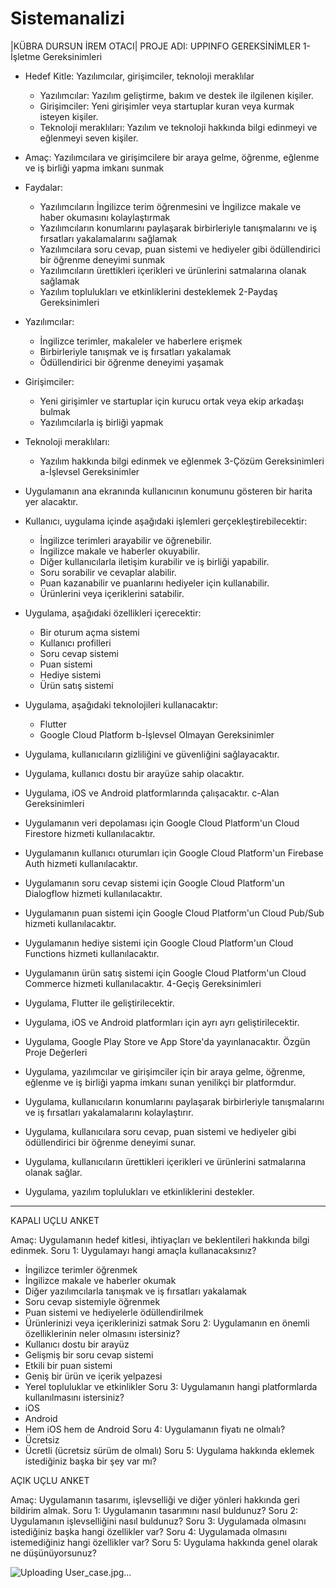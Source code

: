 # Sistemanalizi
|KÜBRA DURSUN İREM OTACI|
PROJE ADI: UPPINFO
GEREKSİNİMLER
1-İşletme Gereksinimleri
* Hedef Kitle: Yazılımcılar, girişimciler, teknoloji meraklılar
    * Yazılımcılar: Yazılım geliştirme, bakım ve destek ile ilgilenen kişiler.
    * Girişimciler: Yeni girişimler veya startuplar kuran veya kurmak isteyen kişiler.
    * Teknoloji meraklıları: Yazılım ve teknoloji hakkında bilgi edinmeyi ve eğlenmeyi seven kişiler.

* Amaç: Yazılımcılara ve girişimcilere bir araya gelme, öğrenme, eğlenme ve iş birliği yapma imkanı sunmak
* Faydalar:
    * Yazılımcıların İngilizce terim öğrenmesini ve İngilizce makale ve haber okumasını kolaylaştırmak
    * Yazılımcıların konumlarını paylaşarak birbirleriyle tanışmalarını ve iş fırsatları yakalamalarını sağlamak
    * Yazılımcılara soru cevap, puan sistemi ve hediyeler gibi ödüllendirici bir öğrenme deneyimi sunmak
    * Yazılımcıların ürettikleri içerikleri ve ürünlerini satmalarına olanak sağlamak
    * Yazılım toplulukları ve etkinliklerini desteklemek
2-Paydaş Gereksinimleri
* Yazılımcılar:
    * İngilizce terimler, makaleler ve haberlere erişmek
    * Birbirleriyle tanışmak ve iş fırsatları yakalamak
    * Ödüllendirici bir öğrenme deneyimi yaşamak
* Girişimciler:
    * Yeni girişimler ve startuplar için kurucu ortak veya ekip arkadaşı bulmak
    * Yazılımcılarla iş birliği yapmak
* Teknoloji meraklıları:
    * Yazılım hakkında bilgi edinmek ve eğlenmek
3-Çözüm Gereksinimleri
a-İşlevsel Gereksinimler
* Uygulamanın ana ekranında kullanıcının konumunu gösteren bir harita yer alacaktır.
* Kullanıcı, uygulama içinde aşağıdaki işlemleri gerçekleştirebilecektir:
    * İngilizce terimleri arayabilir ve öğrenebilir.
    * İngilizce makale ve haberler okuyabilir.
    * Diğer kullanıcılarla iletişim kurabilir ve iş birliği yapabilir.
    * Soru sorabilir ve cevaplar alabilir.
    * Puan kazanabilir ve puanlarını hediyeler için kullanabilir.
    * Ürünlerini veya içeriklerini satabilir.
* Uygulama, aşağıdaki özellikleri içerecektir:
    * Bir oturum açma sistemi
    * Kullanıcı profilleri
    * Soru cevap sistemi
    * Puan sistemi
    * Hediye sistemi
    * Ürün satış sistemi
* Uygulama, aşağıdaki teknolojileri kullanacaktır:
    * Flutter
    * Google Cloud Platform
b-İşlevsel Olmayan Gereksinimler
* Uygulama, kullanıcıların gizliliğini ve güvenliğini sağlayacaktır.
* Uygulama, kullanıcı dostu bir arayüze sahip olacaktır.
* Uygulama, iOS ve Android platformlarında çalışacaktır.
c-Alan Gereksinimleri
* Uygulamanın veri depolaması için Google Cloud Platform'un Cloud Firestore hizmeti kullanılacaktır.
* Uygulamanın kullanıcı oturumları için Google Cloud Platform'un Firebase Auth hizmeti kullanılacaktır.
* Uygulamanın soru cevap sistemi için Google Cloud Platform'un Dialogflow hizmeti kullanılacaktır.
* Uygulamanın puan sistemi için Google Cloud Platform'un Cloud Pub/Sub hizmeti kullanılacaktır.
* Uygulamanın hediye sistemi için Google Cloud Platform'un Cloud Functions hizmeti kullanılacaktır.
* Uygulamanın ürün satış sistemi için Google Cloud Platform'un Cloud Commerce hizmeti kullanılacaktır.
4-Geçiş Gereksinimleri
* Uygulama, Flutter ile geliştirilecektir.
* Uygulama, iOS ve Android platformları için ayrı ayrı geliştirilecektir.
* Uygulama, Google Play Store ve App Store'da yayınlanacaktır.
Özgün Proje Değerleri
* Uygulama, yazılımcılar ve girişimciler için bir araya gelme, öğrenme, eğlenme ve iş birliği yapma imkanı sunan yenilikçi bir platformdur.
* Uygulama, kullanıcıların konumlarını paylaşarak birbirleriyle tanışmalarını ve iş fırsatları yakalamalarını kolaylaştırır.
* Uygulama, kullanıcılara soru cevap, puan sistemi ve hediyeler gibi ödüllendirici bir öğrenme deneyimi sunar.
* Uygulama, kullanıcıların ürettikleri içerikleri ve ürünlerini satmalarına olanak sağlar.
* Uygulama, yazılım toplulukları ve etkinliklerini destekler.
---------------------------------------------------------------------------------------
KAPALI UÇLU ANKET

Amaç: Uygulamanın hedef kitlesi, ihtiyaçları ve beklentileri hakkında bilgi edinmek.
Soru 1: Uygulamayı hangi amaçla kullanacaksınız?
* İngilizce terimler öğrenmek
* İngilizce makale ve haberler okumak
* Diğer yazılımcılarla tanışmak ve iş fırsatları yakalamak
* Soru cevap sistemiyle öğrenmek
* Puan sistemi ve hediyelerle ödüllendirilmek
* Ürünlerinizi veya içeriklerinizi satmak
Soru 2: Uygulamanın en önemli özelliklerinin neler olmasını istersiniz?
* Kullanıcı dostu bir arayüz
* Gelişmiş bir soru cevap sistemi
* Etkili bir puan sistemi
* Geniş bir ürün ve içerik yelpazesi
* Yerel topluluklar ve etkinlikler
Soru 3: Uygulamanın hangi platformlarda kullanılmasını istersiniz?
* iOS
* Android
* Hem iOS hem de Android
Soru 4: Uygulamanın fiyatı ne olmalı?
* Ücretsiz
* Ücretli (ücretsiz sürüm de olmalı)
Soru 5: Uygulama hakkında eklemek istediğiniz başka bir şey var mı?

AÇIK UÇLU ANKET

Amaç: Uygulamanın tasarımı, işlevselliği ve diğer yönleri hakkında geri bildirim almak.
Soru 1: Uygulamanın tasarımını nasıl buldunuz?
Soru 2: Uygulamanın işlevselliğini nasıl buldunuz?
Soru 3: Uygulamada olmasını istediğiniz başka hangi özellikler var?
Soru 4: Uygulamada olmasını istemediğiniz hangi özellikler var?
Soru 5: Uygulama hakkında genel olarak ne düşünüyorsunuz?

![Uploading User_case.jpg…]()
